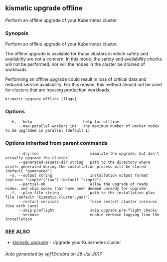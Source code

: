 ## kismatic upgrade offline

Perform an offline upgrade of your Kubernetes cluster

### Synopsis


Perform an offline upgrade of your Kubernetes cluster.

The offline upgrade is available for those clusters in which safety and availabilty are not a concern.
In this mode, the safety and availability checks will not be performed, nor will the nodes in the cluster
be drained of workloads.

Performing an offline upgrade could result in loss of critical data and reduced service
availability. For this reason, this method should not be used for clusters that are housing
production workloads.


```
kismatic upgrade offline [flags]
```

### Options

```
  -h, --help                       help for offline
      --max-parallel-workers int   the maximum number of worker nodes to be upgraded in parallel (default 1)
```

### Options inherited from parent commands

```
      --dry-run                       simulate the upgrade, but don't actually upgrade the cluster
      --generated-assets-dir string   path to the directory where assets generated during the installation process will be stored (default "generated")
  -o, --output string                 installation output format (options "simple"|"raw") (default "simple")
      --partial-ok                    allow the upgrade of ready nodes, and skip nodes that have been deemed unready for upgrade
  -f, --plan-file string              path to the installation plan file (default "kismatic-cluster.yaml")
      --restart-services              force restart cluster services (Use with care)
      --skip-preflight                skip upgrade pre-flight checks
      --verbose                       enable verbose logging from the installation
```

### SEE ALSO
* [kismatic upgrade](kismatic_upgrade.md)	 - Upgrade your Kubernetes cluster

###### Auto generated by spf13/cobra on 28-Jul-2017
